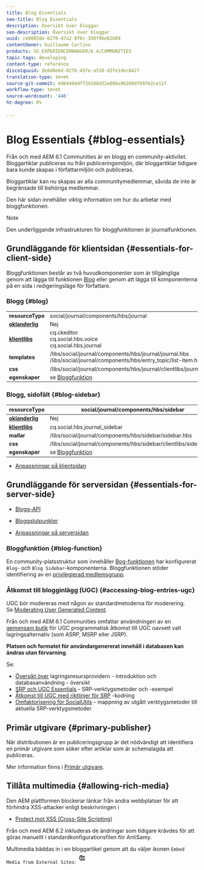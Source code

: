 ```yaml
---
title: Blog Essentials
seo-title: Blog Essentials
description: Översikt över bloggar
seo-description: Översikt över bloggar
uuid: ce0885de-6276-47a2-8f6c-358f0beb2b89
contentOwner: Guillaume Carlino
products: SG_EXPERIENCEMANAGER/6.4/COMMUNITIES
topic-tags: developing
content-type: reference
discoiquuid: de8d0e6d-827b-45fe-a538-d3fe1dec8427
translation-type: tm+mt
source-git-commit: 4d64494dff34108d32e060a96209df697b2ce11f
workflow-type: tm+mt
source-wordcount: '446'
ht-degree: 0%

---
```



# Blog Essentials {#blog-essentials}

Från och med AEM 6.1 Communities är en blogg en community-aktivitet. Bloggartiklar publiceras nu från publiceringsmiljön, där bloggartiklar tidigare bara kunde skapas i författarmiljön och publiceras.

Bloggartiklar kan nu skapas av alla communitymedlemmar, såvida de inte är begränsade till behöriga medlemmar.

Den här sidan innehåller viktig information om hur du arbetar med bloggfunktionen.

>[!NOTE]
>
>Den underliggande infrastrukturen för bloggfunktionen är journalfunktionen.

## Grundläggande för klientsidan {#essentials-for-client-side}

Bloggfunktionen består av två huvudkomponenter som är tillgängliga genom att lägga till funktionen [Blog](functions.md#blog-function) eller genom att lägga till komponenterna på en sida i redigeringsläge för författare.

### Blogg {#blog}

<table> 
 <tbody>
  <tr>
   <td> <strong>resourceType</strong></td> 
   <td>social/journal/components/hbs/journal</td> 
  </tr>
  <tr>
   <td> <a href="scf.md#add-or-include-a-communities-component"><strong>oklanderlig</strong></a></td> 
   <td>Nej</td> 
  </tr>
  <tr>
   <td> <a href="clientlibs.md"><strong>klientlibs</strong></a></td> 
   <td>cq.ckeditor<br /> cq.social.hbs.voice<br /> cq.social.hbs.journal</td> 
  </tr>
  <tr>
   <td> <strong>templates</strong></td> 
   <td> /libs/social/journal/components/hbs/journal/journal.hbs<br /> /libs/social/journal/components/hbs/entry_topic/list-item.hbs</td> 
  </tr>
  <tr>
   <td> <strong>css</strong></td> 
   <td> /libs/social/journal/components/hbs/journal/clientlibs/journal.css</td> 
  </tr>
  <tr>
   <td><strong> egenskaper</strong></td> 
   <td>se <a href="blog-feature.md">Bloggfunktion</a></td> 
  </tr>
 </tbody>
</table>

### Blogg, sidofält {#blog-sidebar}

| **resourceType** | social/journal/components/hbs/sidebar |
|---|---|
| [**oklanderlig**](scf.md#add-or-include-a-communities-component) | Nej |
| [**klientlibs**](clientlibs.md) | cq.social.hbs.journal_sidebar |
| **mallar** | /libs/social/journal/components/hbs/sidebar/sidebar.hbs |
| **css** | /libs/social/journal/components/hbs/sidebar/clientlibs/sidebar.css |
| **egenskaper** | se [Bloggfunktion](blog-feature.md) |

* [Anpassningar på klientsidan](client-customize.md)

## Grundläggande för serversidan {#essentials-for-server-side}

* [Blogg-API](https://helpx.adobe.com/experience-manager/6-4/sites/developing/using/reference-materials/javadoc/com/adobe/cq/social/journal/client/api/package-summary.html)

* [Bloggslutpunkter](https://helpx.adobe.com/experience-manager/6-4/sites/developing/using/reference-materials/javadoc/com/adobe/cq/social/journal/client/endpoints/package-summary.html)

* [Anpassningar på serversidan](server-customize.md)

### Bloggfunktion {#blog-function}

En community-platsstruktur som innehåller [Bog-funktionen](functions.md#blog-function) har konfigurerat `Blog`- och `Blog Sidebar`-komponenterna. Bloggfunktionen stöder identifiering av en [privilegierad medlemsgrupp](users.md#privileged-members-group).

### Åtkomst till blogginlägg (UGC) {#accessing-blog-entries-ugc}

UGC bör modereras med någon av standardmetoderna för moderering.\
Se [Moderating User Generated Content](moderate-ugc.md).

Från och med AEM 6.1 Communities omfattar användningen av en [gemensam butik](working-with-srp.md) för UGC programmatisk åtkomst till UGC oavsett valt lagringsalternativ (som ASRP, MSRP eller JSRP).

**Platsen och formatet för användargenererat innehåll i databasen kan ändras utan förvarning**.

Se:

* [Översikt över](srp.md)  lagringsresursprovidern - introduktion och databasanvändning - översikt
* [SRP och UGC Essentials](srp-and-ugc.md) - SRP-verktygsmetoder och -exempel
* [Åtkomst till UGC med riktlinjer för SRP](accessing-ugc-with-srp.md) -kodning
* [Omfaktorisering för SocialUtils](socialutils.md) - mappning av utgått verktygsmetoder till aktuella SRP-verktygsmetoder

## Primär utgivare {#primary-publisher}

När distributionen är en publiceringsgrupp är det nödvändigt att identifiera en primär utgivare som söker efter artiklar som är schemalagda att publiceras.

Mer information finns i [Primär utgivare](deploy-communities.md#primary-publisher).

## Tillåta multimedia {#allowing-rich-media}

Den AEM plattformen blockerar länkar från andra webbplatser för att förhindra XSS-attacker enligt beskrivningen i

* [Protect mot XSS (Cross-Site Scripting)](../../help/sites-developing/security.md#protect-against-cross-site-scripting-xss)

Från och med AEM 6.2 inkluderas de ändringar som tidigare krävdes för att göras manuellt i standardkonfigurationsfilen för AntiSamy.

Multimedia bäddas in i en bloggartikel genom att du väljer ikonen `Embed Media from External Sites`:  ![chlimage_1-471](assets/chlimage_1-471.png)

